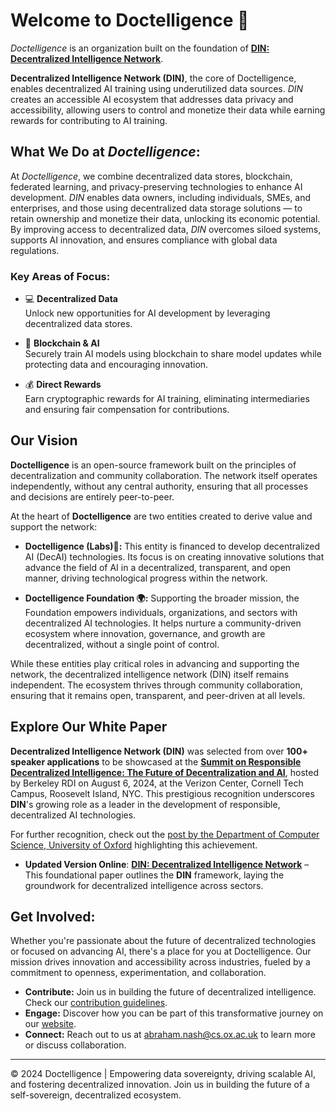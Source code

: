 # Welcome to Doctelligence 🚀

*Doctelligence* is an organization built on the foundation of **[DIN: Decentralized Intelligence Network](https://arxiv.org/abs/2407.02461)**.

**Decentralized Intelligence Network (DIN)**, the core of Doctelligence, enables decentralized AI training using underutilized data sources. _DIN_ creates an accessible AI ecosystem that addresses data privacy and accessibility, allowing users to control and monetize their data while earning rewards for contributing to AI training.

## What We Do at *Doctelligence*:

At *Doctelligence*, we combine decentralized data stores, blockchain, federated learning, and privacy-preserving technologies to enhance AI development. _DIN_ enables data owners, including individuals, SMEs, and enterprises, and those using decentralized data storage solutions — to retain ownership and monetize their data, unlocking its economic potential. By improving access to decentralized data, _DIN_ overcomes siloed systems, supports AI innovation, and ensures compliance with global data regulations.

### Key Areas of Focus:

- 💻 **Decentralized Data**  
  Unlock new opportunities for AI development by leveraging decentralized data stores.

- 🤖 **Blockchain & AI**  
  Securely train AI models using blockchain to share model updates while protecting data and encouraging innovation.

- 💰 **Direct Rewards**  
  Earn cryptographic rewards for AI training, eliminating intermediaries and ensuring fair compensation for contributions.

## Our Vision

**Doctelligence** is an open-source framework built on the principles of decentralization and community collaboration. The network itself operates independently, without any central authority, ensuring that all processes and decisions are entirely peer-to-peer.

At the heart of **Doctelligence** are two entities created to derive value and support the network:

- **Doctelligence (Labs)🔬:** This entity is financed to develop decentralized AI (DecAI) technologies. Its focus is on creating innovative solutions that advance the field of AI in a decentralized, transparent, and open manner, driving technological progress within the network.

- **Doctelligence Foundation 🌍:** Supporting the broader mission, the Foundation empowers individuals, organizations, and sectors with decentralized AI technologies. It helps nurture a community-driven ecosystem where innovation, governance, and growth are decentralized, without a single point of control.

While these entities play critical roles in advancing and supporting the network, the decentralized intelligence network (DIN) itself remains independent. The ecosystem thrives through community collaboration, ensuring that it remains open, transparent, and peer-driven at all levels.

## Explore Our White Paper

**Decentralized Intelligence Network (DIN)** was selected from over **100+ speaker applications** to be showcased at the **[Summit on Responsible Decentralized Intelligence: The Future of Decentralization and AI](https://rdi.berkeley.edu/events/decentralizationaisummit24)**, hosted by Berkeley RDI on August 6, 2024, at the Verizon Center, Cornell Tech Campus, Roosevelt Island, NYC. This prestigious recognition underscores **DIN**'s growing role as a leader in the development of responsible, decentralized AI technologies.

For further recognition, check out the [post by the Department of Computer Science, University of Oxford](https://www.linkedin.com/feed/update/urn:li:activity:7229826012803395584/) highlighting this achievement.

- **Updated Version Online**: [**DIN: Decentralized Intelligence Network**](https://github.com/Doctelligence/White-Paper/blob/main/Decentralized%20Intelligence%20Network%20(DIN).pdf) – This foundational paper outlines the **DIN** framework, laying the groundwork for decentralized intelligence across sectors.

## Get Involved:

Whether you're passionate about the future of decentralized technologies or focused on advancing AI, there's a place for you at Doctelligence. Our mission drives innovation and accessibility across industries, fueled by a commitment to openness, experimentation, and collaboration.

- **Contribute:** Join us in building the future of decentralized intelligence. Check our [contribution guidelines](https://github.com/Doctelligence/DIN-Protocol-Proposals-DPP).
- **Engage:** Discover how you can be part of this transformative journey on our [website](https://doctelligence.github.io).
- **Connect:** Reach out to us at [abraham.nash@cs.ox.ac.uk](mailto:abraham.nash@cs.ox.ac.uk) to learn more or discuss collaboration.

---

© 2024 Doctelligence | Empowering data sovereignty, driving scalable AI, and fostering decentralized innovation. Join us in building the future of a self-sovereign, decentralized ecosystem.
